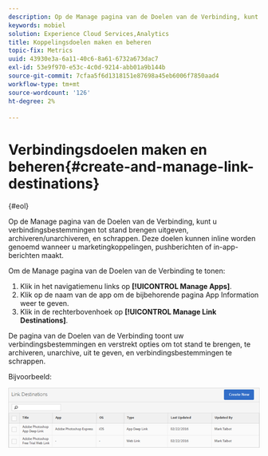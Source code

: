 ```yaml
---
description: Op de Manage pagina van de Doelen van de Verbinding, kunt u verbindingsbestemmingen tot stand brengen uitgeven, archiveren/unarchiveren, en schrappen. Deze doelen kunnen inline worden genoemd wanneer u marketingkoppelingen, pushberichten of in-app-berichten maakt.
keywords: mobiel
solution: Experience Cloud Services,Analytics
title: Koppelingsdoelen maken en beheren
topic-fix: Metrics
uuid: 43930e3a-6a11-40c6-8a61-6732a673dac7
exl-id: 53e9f970-e53c-4c0d-9214-abb01a9b144b
source-git-commit: 7cfaa5f6d1318151e87698a45eb6006f7850aad4
workflow-type: tm+mt
source-wordcount: '126'
ht-degree: 2%

---
```


# Verbindingsdoelen maken en beheren{#create-and-manage-link-destinations}

{#eol}

Op de Manage pagina van de Doelen van de Verbinding, kunt u verbindingsbestemmingen tot stand brengen uitgeven, archiveren/unarchiveren, en schrappen. Deze doelen kunnen inline worden genoemd wanneer u marketingkoppelingen, pushberichten of in-app-berichten maakt.

Om de Manage pagina van de Doelen van de Verbinding te tonen:

1. Klik in het navigatiemenu links op **[!UICONTROL Manage Apps]**.
1. Klik op de naam van de app om de bijbehorende pagina App Information weer te geven.
1. Klik in de rechterbovenhoek op **[!UICONTROL Manage Link Destinations]**.

De pagina van de Doelen van de Verbinding toont uw verbindingsbestemmingen en verstrekt opties om tot stand te brengen, te archiveren, unarchive, uit te geven, en verbindingsbestemmingen te schrappen.

Bijvoorbeeld:

![](assets/link_destinations_list.png)
